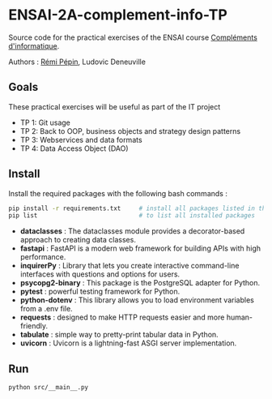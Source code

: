 # ENSAI-2A-complement-info-TP

Source code for the practical exercises of the ENSAI course [Compléments d'informatique](https://ludo2ne.github.io/ENSAI-2A-Projet-info/).

Authors : [Rémi Pépin](https://gitlab.com/remi2J/complement_info_ensai_2022_2023), Ludovic Deneuville

## Goals

These practical exercises will be useful as part of the IT project

- TP 1: Git usage
- TP 2: Back to OOP, business objects and strategy design patterns
- TP 3: Webservices and data formats
- TP 4: Data Access Object (DAO)

## Install

Install the required packages with the following bash commands :

```bash
pip install -r requirements.txt     # install all packages listed in the file
pip list                            # to list all installed packages
```

- **dataclasses** : The dataclasses module provides a decorator-based approach to creating data classes.
- **fastapi** : FastAPI is a modern web framework for building APIs with high performance.
- **inquirerPy** : Library that lets you create interactive command-line interfaces with questions and options for users.
- **psycopg2-binary** : This package is the PostgreSQL adapter for Python.
- **pytest** : powerful testing framework for Python.
- **python-dotenv** : This library allows you to load environment variables from a .env file.
- **requests** : designed to make HTTP requests easier and more human-friendly.
- **tabulate** : simple way to pretty-print tabular data in Python.
- **uvicorn** : Uvicorn is a lightning-fast ASGI server implementation.

## Run

```bash
python src/__main__.py
```